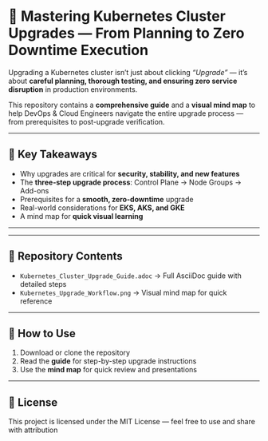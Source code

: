 # 🚀 Mastering Kubernetes Cluster Upgrades — From Planning to Zero Downtime Execution

Upgrading a Kubernetes cluster isn’t just about clicking *“Upgrade”* — it’s about **careful planning, thorough testing, and ensuring zero service disruption** in production environments.

This repository contains a **comprehensive guide** and a **visual mind map** to help DevOps & Cloud Engineers navigate the entire upgrade process — from prerequisites to post-upgrade verification.

---

## 📌 Key Takeaways
- Why upgrades are critical for **security, stability, and new features**
- The **three-step upgrade process**: Control Plane → Node Groups → Add-ons
- Prerequisites for a **smooth, zero-downtime** upgrade
- Real-world considerations for **EKS, AKS, and GKE**
- A mind map for **quick visual learning**

---

---

## 📂 Repository Contents
- `Kubernetes_Cluster_Upgrade_Guide.adoc` → Full AsciiDoc guide with detailed steps
- `Kubernetes_Upgrade_Workflow.png` → Visual mind map for quick reference

---

## 📖 How to Use
1. Download or clone the repository
2. Read the **guide** for step-by-step upgrade instructions
3. Use the **mind map** for quick review and presentations

---



## 📜 License
This project is licensed under the MIT License — feel free to use and share with attribution
